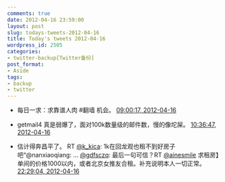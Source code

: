 ```yaml
---
comments: true
date: 2012-04-16 23:59:00
layout: post
slug: todays-tweets-2012-04-16
title: Today's tweets 2012-04-16
wordpress_id: 2505
categories:
- twitter-backup[Twitter备份]
post_format:
- Aside
tags:
- backup
- twitter
---
```





  * 每日一求：求靠谱人肉 #翻墙 机会。 [09:00:17, 2012-04-16](http://twitter.com/gfrog/statuses/191692456243380226)





  * getmail4 真是弱爆了，面对100k数量级的邮件数，慢的像坨屎。 [10:36:47, 2012-04-16](http://twitter.com/gfrog/statuses/191716738956656640)





  * 估计得奔昌平了。 RT [@k_kica](http://twitter.com/k_kica): 1k在回龙观也租不到好房子吧“@nanxiaoqiang: … [@gdfsczq](http://twitter.com/gdfsczq): 最后一句可信？RT [@ainesmile](http://twitter.com/ainesmile) 求租房】单间的价格1000以内，或者北京女推友合租。补充说明本人一切正常。 [22:29:04, 2012-04-16](http://twitter.com/gfrog/statuses/191895990696026112)




